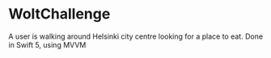 # WoltChallenge
A user is walking around Helsinki city centre looking for a place to eat. Done in Swift 5, using MVVM
